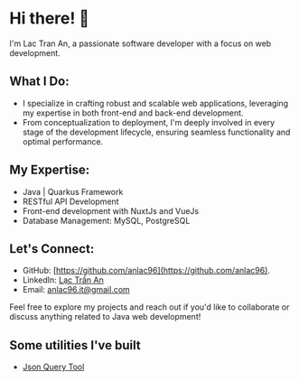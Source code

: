 # Hi there! 👋

I'm Lac Tran An, a passionate software developer with a focus on web development.

## What I Do:
- I specialize in crafting robust and scalable web applications, leveraging my expertise in both front-end and back-end development.
- From conceptualization to deployment, I'm deeply involved in every stage of the development lifecycle, ensuring seamless functionality and optimal performance.

## My Expertise:
- Java | Quarkus Framework
- RESTful API Development
- Front-end development with NuxtJs and VueJs
- Database Management: MySQL, PostgreSQL

## Let's Connect:
- GitHub: [https://github.com/anlac96](https://github.com/anlac96).
- LinkedIn: [Lạc Trần An](https://www.linkedin.com/in/l%E1%BA%A1c-tr%E1%BA%A7n-an-b07a062ab/)
- Email: anlac96.it@gmail.com

Feel free to explore my projects and reach out if you'd like to collaborate or discuss anything related to Java web development!

## Some utilities I've built
- [Json Query Tool](https://anlac96.github.io/public/dev-tools/json-query/)
